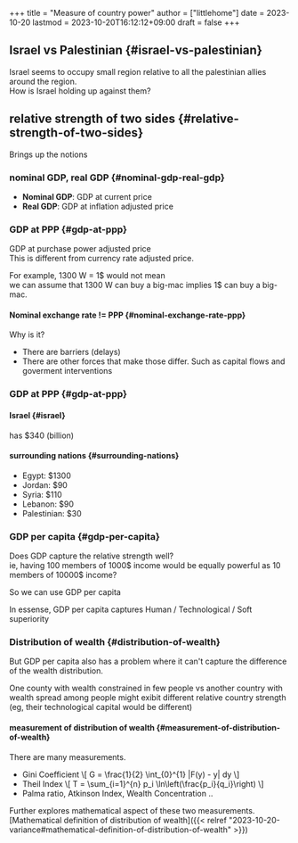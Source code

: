 +++
title = "Measure of country power"
author = ["littlehome"]
date = 2023-10-20
lastmod = 2023-10-20T16:12:12+09:00
draft = false
+++

## Israel vs Palestinian {#israel-vs-palestinian}

Israel seems to occupy small region relative to all the palestinian allies around the region. <br />
How is Israel holding up against them?


## relative strength of two sides {#relative-strength-of-two-sides}

Brings up the notions


### nominal GDP, real GDP {#nominal-gdp-real-gdp}

-   ****Nominal GDP****: GDP at current price
-   ****Real GDP****: GDP at inflation adjusted price


### GDP at PPP {#gdp-at-ppp}

GDP at purchase power adjusted price <br />
This is different from currency rate adjusted price.

For example, 1300 W = 1$ would not mean <br />
we can assume that 1300 W can buy a big-mac implies 1$ can buy a big-mac.


#### Nominal exchange rate != PPP {#nominal-exchange-rate-ppp}

Why is it?

-   There are barriers (delays)
-   There are other forces that make those differ. Such as capital flows and goverment interventions


### GDP at PPP {#gdp-at-ppp}


#### Israel {#israel}

has $340 (billion)


#### surrounding nations {#surrounding-nations}

-   Egypt: $1300
-   Jordan: $90
-   Syria: $110
-   Lebanon: $90
-   Palestinian: $30


### GDP per capita {#gdp-per-capita}

Does GDP capture the relative strength well? <br />
ie, having 100 members of 1000$ income would be equally powerful as 10 members of 10000$ income?

So we can use GDP per capita

In essense, GDP per capita captures Human / Technological / Soft superiority


### Distribution of wealth {#distribution-of-wealth}

But GDP per capita also has a problem where it can't capture the difference of the wealth distribution.

One county with wealth constrained in few people vs another country with wealth spread among people might exibit different relative country strength (eg, their technological capital would be different)


#### measurement of distribution of wealth {#measurement-of-distribution-of-wealth}

There are many measurements.

-   Gini Coefficient
    \\[ G = \frac{1}{2} \int\_{0}^{1} |F(y) - y| dy \\]
-   Theil Index
    \\[ T = \sum\_{i=1}^{n} p\_i \ln\left(\frac{p\_i}{q\_i}\right) \\]
-   Palma ratio, Atkinson Index, Wealth Concentration ..

Further explores mathematical aspect of these two measurements.
[Mathematical definition of distribution of wealth]({{< relref "2023-10-20-variance#mathematical-definition-of-distribution-of-wealth" >}})
